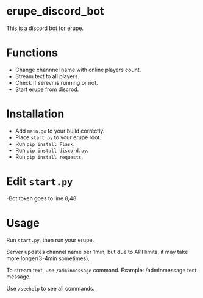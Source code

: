 # erupe_discord_bot
This is a discord bot for erupe.

# Functions
- Change channnel name with online players count.
- Stream text to all players.
- Check if serevr is running or not.
- Start erupe from discrod.

# Installation
- Add `main.go` to your build correctly. 
- Place `start.py` to your erupe root.
- Run `pip install Flask`.  
- Run `pip install discord.py`.
- Run `pip install requests`.  

# Edit `start.py`
-Bot token goes to line 8,48


# Usage
Run `start.py`, then run your erupe.  

Server updates channel name per 1min, but due to API limits, it may take more longer(3-4min sometimes).  

To stream text, use `/adminmessage` command. Example: /adminmessage test message. 

Use `/seehelp` to see all commands.
